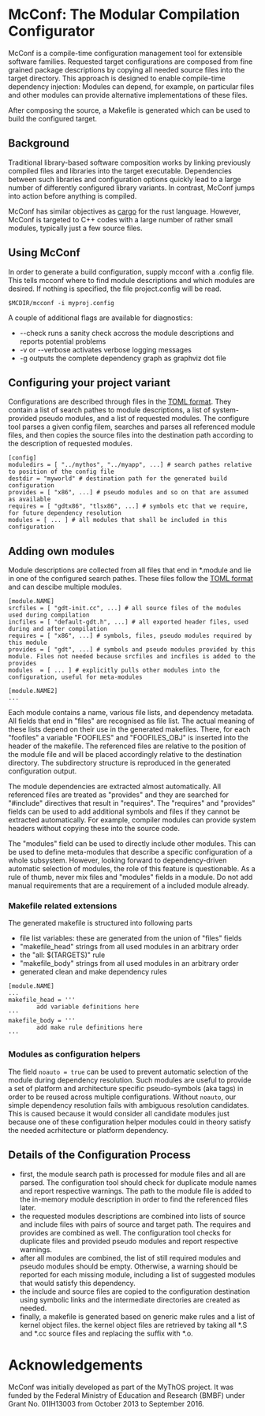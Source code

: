 # McConf: The Modular Compilation Configurator

McConf is a compile-time configuration management tool for extensible
software families. Requested target configurations are composed from
fine grained package descriptions by copying all needed source files
into the target directory. This approach is designed to enable compile-time
dependency injection: Modules can depend, for example, on particular
files and other modules can provide alternative implementations of
these files.

After composing the source, a Makefile is generated which can be used
to build the configured target. 

## Background

Traditional library-based software composition works by linking
previously compiled files and libraries into the target
executable. Dependencies between such libraries and configuration
options quickly lead to a large number of differently configured
library variants. In contrast, McConf jumps into action before
anything is compiled.

McConf has similar objectives as [cargo](http://doc.crates.io/) for the
rust language. However, McConf is targeted to C++ codes with a large
number of rather small modules, typically just a few source files.

## Using McConf

In order to generate a build configuration, supply mcconf with a
.config file. This tells mcconf where to find module descriptions and
which modules are desired. If nothing is specified, the file
project.config will be read.

	$MCDIR/mcconf -i myproj.config

A couple of additional flags are available for diagnostics:
* --check runs a sanity check accross the module descriptions and reports potential problems
* -v or --verbose activates verbose logging messages
* -g outputs the complete dependency graph as graphviz dot file

## Configuring your project variant

Configurations are described through files in the
[TOML format](https://github.com/toml-lang/toml). They contain a list
of search pathes to module descriptions, a list of system-provided
pseudo modules, and a list of requested modules. The configure tool
parses a given config filem, searches and parses all referenced module
files, and then copies the source files into the destination path
according to the description of requested modules.

~~~~
[config]
moduledirs = [ "../mythos", "../myapp", ...] # search pathes relative to position of the config file
destdir = "myworld" # destination path for the generated build configuration
provides = [ "x86", ...] # pseudo modules and so on that are assumed as available
requires = [ "gdtx86", "tlsx86", ...] # symbols etc that we require, for future dependency resolution
modules = [ ... ] # all modules that shall be included in this configuration
~~~~

## Adding own modules

Module descriptions are collected from all files that end in *.module
and lie in one of the configured search pathes. These files follow the
[TOML format](https://github.com/toml-lang/toml) and can descibe
multiple modules.

~~~~
[module.NAME]
srcfiles = [ "gdt-init.cc", ...] # all source files of the modules used during compilation
incfiles = [ "default-gdt.h", ...] # all exported header files, used during and after compilation
requires = [ "x86", ...] # symbols, files, pseudo modules required by this module
provides = [ "gdt", ...] # symbols and pseudo modules provided by this module. Files not needed because srcfiles and incfiles is added to the provides
modules  = [ ... ] # explicitly pulls other modules into the configuration, useful for meta-modules

[module.NAME2]
...
~~~~

Each module contains a name, various file lists, and dependency
metadata. All fields that end in "files" are recognised as file
list. The actual meaning of these lists depend on their use in the
generated makefiles. There, for each "foofiles" a variable "FOOFILES"
and "FOOFILES_OBJ" is inserted into the header of the makefile. The
referenced files are relative to the position of the module file and
will be placed accordingly relative to the destination directory. The
subdirectory structure is reproduced in the generated configuration
output.

The module dependencies are extracted almost automatically. All
referenced files are treated as "provides" and they are searched for
"#include" directives that result in "requires".  The "requires" and
"provides" fields can be used to add additional symbols and files if
they cannot be extracted automatically. For example, compiler modules
can provide system headers without copying these into the source code.

The "modules" field can be used to directly include other
modules. This can be used to define meta-modules that describe a
specific configuration of a whole subsystem. However, looking forward
to dependency-driven automatic selection of modules, the role of this
feature is questionable. As a rule of thumb, never mix files and
"modules" fields in a module. Do not add manual requirements that are
a requirement of a included module already.

### Makefile related extensions

The generated makefile is structured into following parts
* file list variables: these are generated from the union of "files"
  fields
* "makefile_head" strings from all used modules in an arbitrary order
* the "all: $(TARGETS)" rule
* "makefile_body" strings from all used modules in an arbitrary order
* generated clean and make dependency rules

~~~~
[module.NAME]
...
makefile_head = '''
        add variable definitions here
'''
makefile_body = '''
        add make rule definitions here
'''		
~~~~

### Modules as configuration helpers

The field `noauto = true` can be used to prevent automatic selection of the module during dependency resolution.
Such modules are useful to provide a set of platform and architecture specific pseudo-symbols (aka tags) in order
to be reused across multiple configurations.
Without `noauto`, our simple dependency resolution fails with ambiguous resolution candidates.
This is caused because it would consider all candidate modules just because one of these configuration
helper modules could in theory satisfy the needed acrhitecture or platform dependency.


## Details of the Configuration Process

* first, the module search path is processed for module files and all are parsed. The configuration tool should check for duplicate module names and report respective warnings. The path to the module file is added to the in-memory module description in order to find the referenced files later.
* the requested modules descriptions are combined into lists of source and include files with pairs of source and target path. The requires and provides are combined as well. The configuration tool checks for duplicate files and provided pseudo modules and report respective warnings.
* after all modules are combined, the list of still required modules and pseudo modules should be empty. Otherwise, a warning should be reported for each missing module, including a list of suggested modules that would satisfy this dependency.
* the include and source files are copied to the configuration destination using symbolic links and the intermediate directories are created as needed.
* finally, a makefile is generated based on generic make rules and a list of kernel object files. the 
kernel object files are retrieved by taking all *.S and *.cc source files and replacing the suffix with *.o.

# Acknowledgements

McConf was initially developed as part of the MyThOS project. It was funded by the Federal Ministry of Education and Research (BMBF) under Grant No. 01IH13003 from October 2013 to September 2016.
